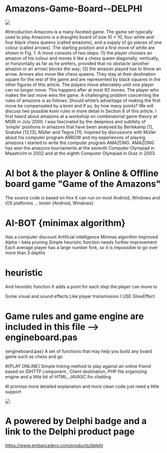 # Amazons-Game-Board--DELPHI



![](https://github.com/okbach/Amazons-Game-Board---DELPHI/blob/main/Untitled-500--1024.png?raw=true)

#Introduction
Amazons is a many-faceted game. The game set typically used to play Amazons is a draughts board of size 10 × 10,
four white and four black chess queens (called amazons), and a supply of go pieces of one colour (called arrows). The
starting position and a first move of white are shown in Fig. 1. A move consists of two steps: (1) the player chooses
an amazon of his colour and moves it like a chess queen diagonally, vertically, or horizontally as far as he prefers,
provided that no obstacle (another amazon or an arrow) blocks the way; (2) the amazon played has to throw an arrow.
Arrows also move like chess queens. They stay at their destination square for the rest of the game and are represented
by black squares in the other figures of this article. The players move alternately until one player can no longer move.
This happens after at most 92 moves. The player who makes the last move wins the game. A challenging problem
concerning the rules of amazons is as follows: Should white’s advantage of making the first move be compensated by a
komi and if so, by how many points? We will discuss two possible komi rules in more detail in Section 8 of this article.
I first heard about amazons at a workshop on combinatorial game theory at MSRI in July 2000. I was fascinated by
the deepness and subtlety of ‘simple’ positions in amazons that have been analysed by Berlekamp [1], Snatzke [12,13],
Müller and Tegos [11]. Inspired by discussions with Müller about his computer program ARROW and my experiences
of playing amazons I started to write the computer program AMAZONG. AMAZONG has won the amazons tournaments
at the seventh Computer Olympiad in Maastricht in 2002 and at the eighth Computer Olympiad in Graz in 2003.

# AI bot &amp; the player &amp; Online &amp; Offline board game "Game of the Amazons" 

The source code is based on fmx
It can run on most Android, Windows and iOS platforms ...
tester {Android, Windows} 

# AI-BOT {minimax algorithm}
Has a computer discount
Artificial intelligence
Minmax algorithm
Improved Alpha – beta pruning
Simple heuristic function needs further improvement
Each average player has a large number fork, so it is impossible to go over more than 3 depths

# heuristic
And heuristic function
It adds a point for each step the player can move to

Some visual and sound effects Like player transmission I USE GlowEffect 

# Game rules and game engine are included in this file --> engineboard.pas
{engineboard.pas}
A set of functions that may help you build any board game such as chess and go

#{PLAY ONLINE} 
Simple linking method to play against an online friend based on IDHTTP component
, Client destination, PHP file organizing engine and a little bit of HTML, JAVASC for chatting


#I promise more detailed explanation and more clean code just need a little support

![](https://github.com/okbach/Amazons-Game-Board---DELPHI/blob/main/Embarcadero%20Delphi%20213px.png?raw=true)
# A powered by Delphi badge and a link to the Delphi product page 
https://www.embarcadero.com/products/delphi
